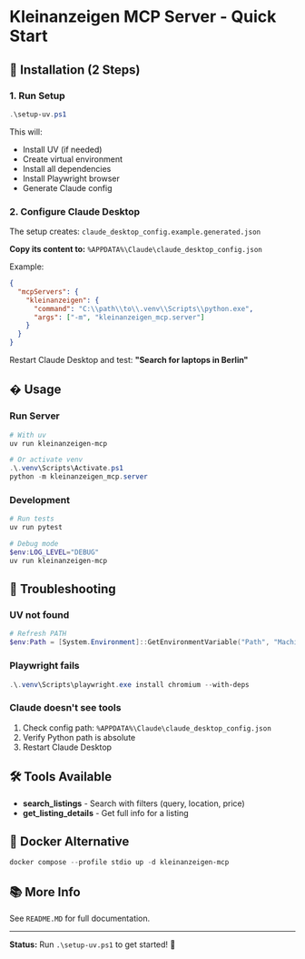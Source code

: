 # Kleinanzeigen MCP Server - Quick Start

## 🚀 Installation (2 Steps)

### 1. Run Setup
```powershell
.\setup-uv.ps1
```

This will:
- Install UV (if needed)
- Create virtual environment
- Install all dependencies
- Install Playwright browser
- Generate Claude config

### 2. Configure Claude Desktop

The setup creates: `claude_desktop_config.example.generated.json`

**Copy its content to:** `%APPDATA%\Claude\claude_desktop_config.json`

Example:
```json
{
  "mcpServers": {
    "kleinanzeigen": {
      "command": "C:\\path\\to\\.venv\\Scripts\\python.exe",
      "args": ["-m", "kleinanzeigen_mcp.server"]
    }
  }
}
```

Restart Claude Desktop and test: **"Search for laptops in Berlin"**

## � Usage

### Run Server
```powershell
# With uv
uv run kleinanzeigen-mcp

# Or activate venv
.\.venv\Scripts\Activate.ps1
python -m kleinanzeigen_mcp.server
```

### Development
```powershell
# Run tests
uv run pytest

# Debug mode
$env:LOG_LEVEL="DEBUG"
uv run kleinanzeigen-mcp
```

## 🔧 Troubleshooting

### UV not found
```powershell
# Refresh PATH
$env:Path = [System.Environment]::GetEnvironmentVariable("Path", "Machine") + ";" + [System.Environment]::GetEnvironmentVariable("Path", "User")
```

### Playwright fails
```powershell
.\.venv\Scripts\playwright.exe install chromium --with-deps
```

### Claude doesn't see tools
1. Check config path: `%APPDATA%\Claude\claude_desktop_config.json`
2. Verify Python path is absolute
3. Restart Claude Desktop

## 🛠️ Tools Available

- **search_listings** - Search with filters (query, location, price)
- **get_listing_details** - Get full info for a listing

## 🐳 Docker Alternative

```powershell
docker compose --profile stdio up -d kleinanzeigen-mcp
```

## 📚 More Info

See `README.MD` for full documentation.

---

**Status:** Run `.\setup-uv.ps1` to get started! 🚀

